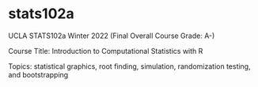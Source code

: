 # stats102a

UCLA STATS102a Winter 2022 (Final Overall Course Grade: A-)

Course Title: Introduction to Computational Statistics with R

Topics: statistical graphics, root finding, simulation, randomization testing, and bootstrapping
